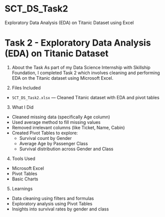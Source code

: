 # SCT_DS_Task2
Exploratory Data Analysis (EDA) on Titanic Dataset using Excel
# Task 2 - Exploratory Data Analysis (EDA) on Titanic Dataset

1. About the Task
As part of my Data Science Internship with Skillship Foundation, I completed Task 2 which involves cleaning and performing EDA on the Titanic dataset using Microsoft Excel.

2.  Files Included
- `SCT_DS_Task2.xlsx` — Cleaned Titanic dataset with EDA and pivot tables

3. What I Did
- Cleaned missing data (specifically Age column)
- Used average method to fill missing values
- Removed irrelevant columns (like Ticket, Name, Cabin)
- Created Pivot Tables to explore:
  - Survival count by Gender
  - Average Age by Passenger Class
  - Survival distribution across Gender and Class

4. Tools Used
- Microsoft Excel
- Pivot Tables
- Basic Charts

5. Learnings
- Data cleaning using filters and formulas
- Exploratory analysis using Pivot Tables
- Insights into survival rates by gender and class


